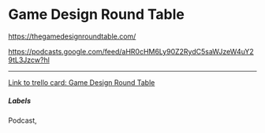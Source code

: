 # Game Design Round Table

https://thegamedesignroundtable.com/

https://podcasts.google.com/feed/aHR0cHM6Ly90Z2RydC5saWJzeW4uY29tL3Jzcw?hl


---

[Link to trello card: Game Design Round Table](https://trello.com/c/wCMyUjCP)

##### Labels

Podcast, 